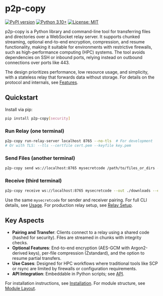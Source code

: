 # p2p-copy

[![PyPI version](https://badge.fury.io/py/p2p-copy.svg)](https://badge.fury.io/py/p2p-copy)
[![Python 3.10+](https://img.shields.io/badge/python-3.10%2B-blue.svg)](https://www.python.org/downloads/)
[![License: MIT](https://img.shields.io/badge/License-MIT-yellow.svg)](https://opensource.org/licenses/MIT)

p2p-copy is a Python library and command-line tool for transferring files and directories over a WebSocket relay server. It supports chunked streaming, optional end-to-end encryption, compression, and resume functionality, making it suitable for environments with restrictive firewalls, such as high-performance computing (HPC) systems. The tool avoids dependencies on SSH or inbound ports, relying instead on outbound connections over ports like 443.

The design prioritizes performance, low resource usage, and simplicity, with a stateless relay that forwards data without storage. For details on the protocol and internals, see [Features](docs/features.md).

## Quickstart

Install via pip:
```bash
pip install p2p-copy[security]
```

### Run Relay (one terminal)
```bash
p2p-copy run-relay-server localhost 8765 --no-tls  # For development
# Or with TLS: --tls --certfile cert.pem --keyfile key.pem
```

### Send Files (another terminal)
```bash
p2p-copy send ws://localhost:8765 mysecretcode /path/to/files_or_dirs --encrypt --compress on --resume
```

### Receive (third terminal)
```bash
p2p-copy receive ws://localhost:8765 mysecretcode --out ./downloads --encrypt
```

Use the same `mysecretcode` for sender and receiver pairing. For full CLI details, see [Usage](docs/usage.md). For production relay setup, see [Relay Setup](docs/relay.md).

## Key Aspects

- **Pairing and Transfer**: Clients connect to a relay using a shared code (hashed for security). Files are streamed in chunks with integrity checks.
- **Optional Features**: End-to-end encryption (AES-GCM with Argon2-derived keys), per-file compression (Zstandard), and the option to resume partial transfers.
- **Use Cases**: Designed for HPC workflows where traditional tools like SCP or rsync are limited by firewalls or configuration requirements.
- **API Integration**: Embeddable in Python scripts; see [API](docs/api.md).

For installation instructions, see [Installation](docs/installation.md). For module structure, see [Module Layout](docs/layout.md).
